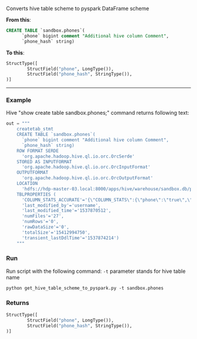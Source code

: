 Converts hive table scheme to pyspark DataFrame scheme

__From this__:
```sql
CREATE TABLE `sandbox.phones`(
      `phone` bigint comment "Additional hive column Comment",
      `phone_hash` string)
```
__To this__:
```python
StructType([
        StructField("phone", LongType()),
        StructField("phone_hash", StringType()),
)]
```

----

### Example
Hive "show create table sandbox.phones;" command returns following text:
```python
out = """
    createtab_stmt
    CREATE TABLE `sandbox.phones`(
      `phone` bigint comment "Additional hive column Comment",
      `phone_hash` string)
    ROW FORMAT SERDE
      'org.apache.hadoop.hive.ql.io.orc.OrcSerde'
    STORED AS INPUTFORMAT
      'org.apache.hadoop.hive.ql.io.orc.OrcInputFormat'
    OUTPUTFORMAT
      'org.apache.hadoop.hive.ql.io.orc.OrcOutputFormat'
    LOCATION
      'hdfs://hdp-master-03.local:8000/apps/hive/warehouse/sandbox.db/phones'
    TBLPROPERTIES (
      'COLUMN_STATS_ACCURATE'='{\"COLUMN_STATS\":{\"phone\":\"true\",\"phone_hash\":\"true\"}}',
      'last_modified_by'='username',
      'last_modified_time'='1537870512',
      'numFiles'='27',
      'numRows'='0',
      'rawDataSize'='0',
      'totalSize'='15412994750',
      'transient_lastDdlTime'='1537874214')
    """
```

### Run
Run script with the following command:
`-t` parameter stands for hive table name
```shell
python get_hive_table_scheme_to_pyspark.py -t sandbox.phones
```

### Returns
```python
StructType([
        StructField("phone", LongType()),
        StructField("phone_hash", StringType()),
)]
```
